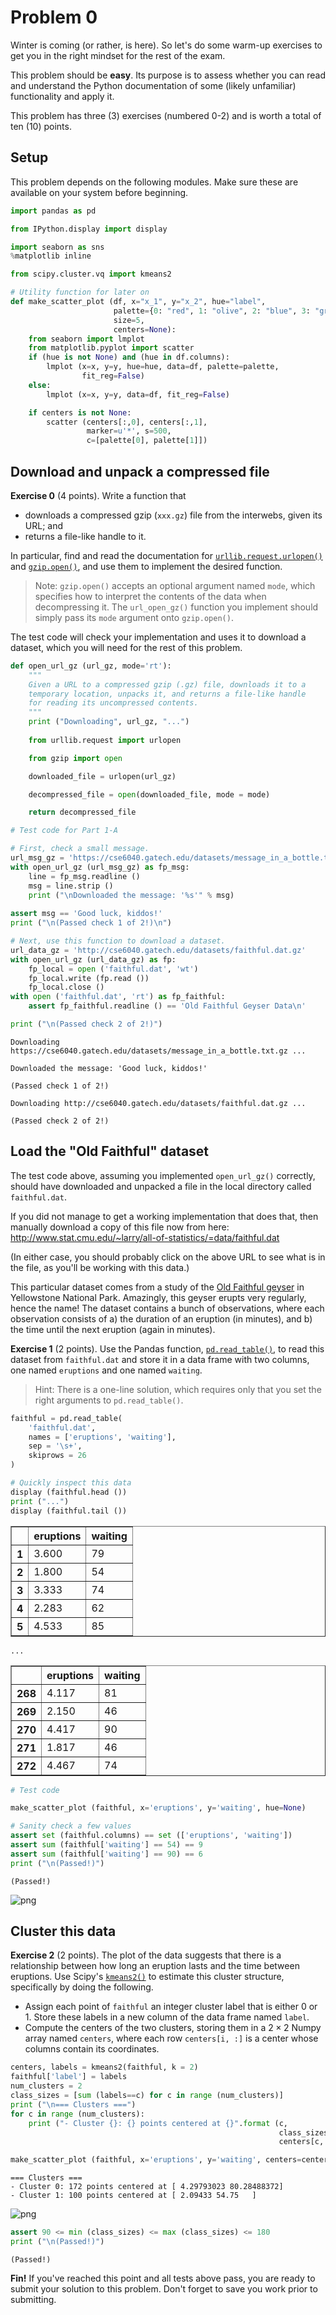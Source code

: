 # Problem 0

Winter is coming (or rather, is here). So let's do some warm-up exercises to get you in the right mindset for the rest of the exam.

This problem should be **easy**. Its purpose is to assess whether you can read and understand the Python documentation of some (likely unfamiliar) functionality and apply it.

This problem has three (3) exercises (numbered 0-2) and is worth a total of ten (10) points.

## Setup

This problem depends on the following modules. Make sure these are available on your system before beginning.


```python
import pandas as pd

from IPython.display import display

import seaborn as sns
%matplotlib inline

from scipy.cluster.vq import kmeans2

# Utility function for later on
def make_scatter_plot (df, x="x_1", y="x_2", hue="label",
                       palette={0: "red", 1: "olive", 2: "blue", 3: "green"},
                       size=5,
                       centers=None):
    from seaborn import lmplot
    from matplotlib.pyplot import scatter
    if (hue is not None) and (hue in df.columns):
        lmplot (x=x, y=y, hue=hue, data=df, palette=palette,
                fit_reg=False)
    else:
        lmplot (x=x, y=y, data=df, fit_reg=False)

    if centers is not None:
        scatter (centers[:,0], centers[:,1],
                 marker=u'*', s=500,
                 c=[palette[0], palette[1]])
```

## Download and unpack a compressed file

**Exercise 0** (4 points). Write a function that

- downloads a compressed gzip (`xxx.gz`) file from the interwebs, given its URL; and
- returns a file-like handle to it.

In particular, find and read the documentation for [`urllib.request.urlopen()`](https://docs.python.org/3/library/urllib.request.html) and [`gzip.open()`](https://docs.python.org/3/library/gzip.html), and use them to implement the desired function.

> Note: `gzip.open()` accepts an optional argument named `mode`, which specifies how to interpret the contents of the data when decompressing it. The `url_open_gz()` function you implement should simply pass its `mode` argument onto `gzip.open()`.

The test code will check your implementation and uses it to download a dataset, which you will need for the rest of this problem.


```python
def open_url_gz (url_gz, mode='rt'):
    """
    Given a URL to a compressed gzip (.gz) file, downloads it to a
    temporary location, unpacks it, and returns a file-like handle
    for reading its uncompressed contents.
    """
    print ("Downloading", url_gz, "...")
    
    from urllib.request import urlopen

    from gzip import open

    downloaded_file = urlopen(url_gz)

    decompressed_file = open(downloaded_file, mode = mode)

    return decompressed_file
```


```python
# Test code for Part 1-A

# First, check a small message.
url_msg_gz = 'https://cse6040.gatech.edu/datasets/message_in_a_bottle.txt.gz'
with open_url_gz (url_msg_gz) as fp_msg:
    line = fp_msg.readline ()
    msg = line.strip ()
    print ("\nDownloaded the message: '%s'" % msg)
    
assert msg == 'Good luck, kiddos!'
print ("\n(Passed check 1 of 2!)\n")

# Next, use this function to download a dataset.
url_data_gz = 'http://cse6040.gatech.edu/datasets/faithful.dat.gz'
with open_url_gz (url_data_gz) as fp:
    fp_local = open ('faithful.dat', 'wt')
    fp_local.write (fp.read ())
    fp_local.close ()
with open ('faithful.dat', 'rt') as fp_faithful:
    assert fp_faithful.readline () == 'Old Faithful Geyser Data\n'

print ("\n(Passed check 2 of 2!)")
```

    Downloading https://cse6040.gatech.edu/datasets/message_in_a_bottle.txt.gz ...
    
    Downloaded the message: 'Good luck, kiddos!'
    
    (Passed check 1 of 2!)
    
    Downloading http://cse6040.gatech.edu/datasets/faithful.dat.gz ...
    
    (Passed check 2 of 2!)
    

## Load the "Old Faithful" dataset

The test code above, assuming you implemented `open_url_gz()` correctly, should have downloaded and unpacked a file in the local directory called `faithful.dat`.

If you did not manage to get a working implementation that does that, then manually download a copy of this file now from here: http://www.stat.cmu.edu/~larry/all-of-statistics/=data/faithful.dat

(In either case, you should probably click on the above URL to see what is in the file, as you'll be working with this data.)

This particular dataset comes from a study of the [Old Faithful geyser](https://en.wikipedia.org/wiki/Old_Faithful) in Yellowstone National Park. Amazingly, this geyser erupts very regularly, hence the name! The dataset contains a bunch of observations, where each observation consists of a) the duration of an eruption (in minutes), and b) the time until the next eruption (again in minutes).

**Exercise 1** (2 points). Use the Pandas function, [`pd.read_table()`](http://pandas.pydata.org/pandas-docs/version/0.18.1/generated/pandas.read_table.html), to read this dataset from `faithful.dat` and store it in a data frame with two columns, one named `eruptions` and one named `waiting`.

> Hint: There is a one-line solution, which requires only that you set the right arguments to `pd.read_table()`.



```python
faithful = pd.read_table(
    'faithful.dat',
    names = ['eruptions', 'waiting'],
    sep = '\s+',
    skiprows = 26
)

# Quickly inspect this data
display (faithful.head ())
print ("...")
display (faithful.tail ())
```


<div>
<style scoped>
    .dataframe tbody tr th:only-of-type {
        vertical-align: middle;
    }

    .dataframe tbody tr th {
        vertical-align: top;
    }

    .dataframe thead th {
        text-align: right;
    }
</style>
<table border="1" class="dataframe">
  <thead>
    <tr style="text-align: right;">
      <th></th>
      <th>eruptions</th>
      <th>waiting</th>
    </tr>
  </thead>
  <tbody>
    <tr>
      <th>1</th>
      <td>3.600</td>
      <td>79</td>
    </tr>
    <tr>
      <th>2</th>
      <td>1.800</td>
      <td>54</td>
    </tr>
    <tr>
      <th>3</th>
      <td>3.333</td>
      <td>74</td>
    </tr>
    <tr>
      <th>4</th>
      <td>2.283</td>
      <td>62</td>
    </tr>
    <tr>
      <th>5</th>
      <td>4.533</td>
      <td>85</td>
    </tr>
  </tbody>
</table>
</div>


    ...
    


<div>
<style scoped>
    .dataframe tbody tr th:only-of-type {
        vertical-align: middle;
    }

    .dataframe tbody tr th {
        vertical-align: top;
    }

    .dataframe thead th {
        text-align: right;
    }
</style>
<table border="1" class="dataframe">
  <thead>
    <tr style="text-align: right;">
      <th></th>
      <th>eruptions</th>
      <th>waiting</th>
    </tr>
  </thead>
  <tbody>
    <tr>
      <th>268</th>
      <td>4.117</td>
      <td>81</td>
    </tr>
    <tr>
      <th>269</th>
      <td>2.150</td>
      <td>46</td>
    </tr>
    <tr>
      <th>270</th>
      <td>4.417</td>
      <td>90</td>
    </tr>
    <tr>
      <th>271</th>
      <td>1.817</td>
      <td>46</td>
    </tr>
    <tr>
      <th>272</th>
      <td>4.467</td>
      <td>74</td>
    </tr>
  </tbody>
</table>
</div>



```python
# Test code

make_scatter_plot (faithful, x='eruptions', y='waiting', hue=None)

# Sanity check a few values
assert set (faithful.columns) == set (['eruptions', 'waiting'])
assert sum (faithful['waiting'] == 54) == 9
assert sum (faithful['waiting'] == 90) == 6
print ("\n(Passed!)")
```

    
    (Passed!)
    


![png](output_9_1.png)


## Cluster this data

**Exercise 2** (2 points). The plot of the data suggests that there is a relationship between how long an eruption lasts and the time between eruptions. Use Scipy's [`kmeans2()`](https://docs.scipy.org/doc/scipy-0.14.0/reference/generated/scipy.cluster.vq.kmeans2.html) to estimate this cluster structure, specifically by doing the following.

- Assign each point of `faithful` an integer cluster label that is either 0 or 1. Store these labels in a new column of the data frame named `label`.
- Compute the centers of the two clusters, storing them in a $2 \times 2$ Numpy array named `centers`, where each row `centers[i, :]` is a center whose columns contain its coordinates.


```python
centers, labels = kmeans2(faithful, k = 2)
faithful['label'] = labels
num_clusters = 2
class_sizes = [sum (labels==c) for c in range (num_clusters)]
print ("\n=== Clusters ===")
for c in range (num_clusters):
    print ("- Cluster {}: {} points centered at {}".format (c,
                                                            class_sizes[c],
                                                            centers[c, :2]))

make_scatter_plot (faithful, x='eruptions', y='waiting', centers=centers)
```

    
    === Clusters ===
    - Cluster 0: 172 points centered at [ 4.29793023 80.28488372]
    - Cluster 1: 100 points centered at [ 2.09433 54.75   ]
    


![png](output_11_1.png)



```python
assert 90 <= min (class_sizes) <= max (class_sizes) <= 180
print ("\n(Passed!)")
```

    
    (Passed!)
    

**Fin!** If you've reached this point and all tests above pass, you are ready to submit your solution to this problem. Don't forget to save you work prior to submitting.
